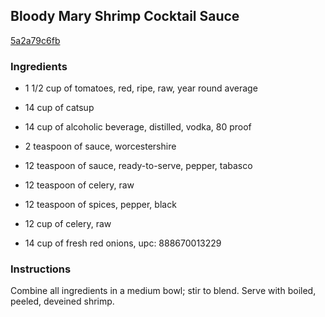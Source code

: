 ## Bloody Mary Shrimp Cocktail Sauce

[5a2a79c6fb](http://www.food.com/recipe/bloody-mary-shrimp-cocktail-sauce-436024)

### Ingredients

 - 1 1/2 cup of tomatoes, red, ripe, raw, year round average

 - 14 cup of catsup

 - 14 cup of alcoholic beverage, distilled, vodka, 80 proof

 - 2 teaspoon of sauce, worcestershire

 - 12 teaspoon of sauce, ready-to-serve, pepper, tabasco

 - 12 teaspoon of celery, raw

 - 12 teaspoon of spices, pepper, black

 - 12 cup of celery, raw

 - 14 cup of fresh red onions, upc: 888670013229

### Instructions

Combine all ingredients in a medium bowl; stir to blend. Serve with boiled, peeled, deveined shrimp.